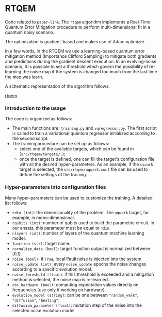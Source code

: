 # RTQEM

Code related to `paper-link`. 
The `rtqem` algorithm implements a Real-Time Quantum Error Mitigation procedure 
to perform multi-dimensional fit in a quantum noisy scenario.

The optimization is gradient-based and makes use of Adam optimizer.

In a few words, in the RTQEM we use a learning-based quantum error mitigation 
method (Importance Clifford Sampling) to mitigate both gradients and predictions 
during the gradient descent execution. In an evolving-noise scenario, it is possible
to set a threshold which govern the possibility of re-learning the noise map 
if the system is changed too much from the last time the map was learn. 

A schematic representation of the algorithm follows:

[rtqem](doc/figures/rtqem.png)

### Introduction to the usage

The code is organized as follows:
- The main functions are: `training.py` and `vqregressor.py`. The first script is called 
to train a variational quantum regressor initialized according to the second script.
- The training procedure can be set up as follows:
  - select one of the available targets, which can be found in (`src/rtqem/targets/.`);
  - once the target is defined, one can fill the target's configuration file with 
  all the desired hyper-parameters. As an example, if the `uquark` target is selected,
  the `src/rtqem/uquark.conf` file can be used to define the settings of the training. 

### Hyper-parameters into configuration files

Many hyper-parameters can be used to customize the training. A detailed list follows:

- `ndim (int)`: the dimensionality of the problem. The `uquark` target, for example, in 
mono-dimensional.
- `nqubits (int)`: number of qubits used to build the parametric circuit. In our ansatz, 
this parameter must be equal to `ndim`.
- `nlayers (int)`: number of layers of the quantum machine learning model.
- `function (str)`: target name.
- `normalize_data (bool)`: target function output is normalized between [0,1].
- `noise (bool)`: if `True`, local Pauli noise is injected into the system.
- `noise_update (int)`: every `noise_update` epochs the noise changes according to
a specific evolution model.
- `noise_threshold (float)`: if this threshold is exceeded and a mitigation method is selected, the noise map is re-learned.
- `obs_hardware (bool)`: computing expectation values directly on frequencies (use only if working on hardware).
- `evolution_model (string)`: can be one between `"random_walk"`, `"diffusion"`, `"heating"`.
- `diffusion_parameter (float)`: mutation step of the noise into the selected noise evolution model.  



